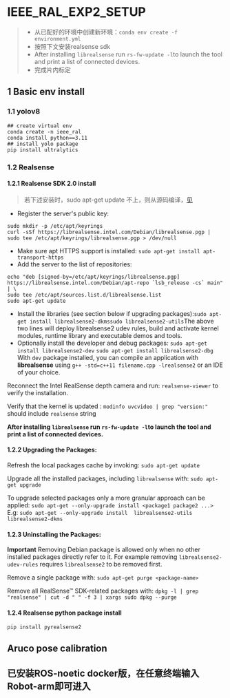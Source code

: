 # IEEE_RAL_EXP2_SETUP

> - 从已配好的环境中创建新环境：`conda env create -f environment.yml`
> - 按照下文安装realsense sdk
> - After installing `librealsense` run `rs-fw-update -l`to launch the tool and print a list of connected devices.
> - 完成片内标定

## 1 Basic env install

### 1.1 yolov8

```
## create virtual env
conda create -n ieee_ral
conda install python==3.11
## install yolo package
pip install ultralytics
```

### 1.2 Realsense

#### 1.2.1 Realsense SDK 2.0 install

> 若下述安装时，sudo apt-get update 不上，则从源码编译，[见](https://github.com/IntelRealSense/librealsense/blob/master/doc/installation.md)

- Register the server's public key:

```
sudo mkdir -p /etc/apt/keyrings
curl -sSf https://librealsense.intel.com/Debian/librealsense.pgp | sudo tee /etc/apt/keyrings/librealsense.pgp > /dev/null
```

- Make sure apt HTTPS support is installed:
  `sudo apt-get install apt-transport-https`
- Add the server to the list of repositories:

```
echo "deb [signed-by=/etc/apt/keyrings/librealsense.pgp] https://librealsense.intel.com/Debian/apt-repo `lsb_release -cs` main" | \
sudo tee /etc/apt/sources.list.d/librealsense.list
sudo apt-get update
```

- Install the libraries (see section below if upgrading packages):`sudo apt-get install librealsense2-dkmssudo librealsense2-utils`The above two lines will deploy librealsense2 udev rules, build and activate kernel modules, runtime library and executable demos and tools.
- Optionally install the developer and debug packages:
  `sudo apt-get install librealsense2-dev`
  `sudo apt-get install librealsense2-dbg`
  With `dev` package installed, you can compile an application with **librealsense** using `g++ -std=c++11 filename.cpp -lrealsense2` or an IDE of your choice.

Reconnect the Intel RealSense depth camera and run: `realsense-viewer` to verify the installation.

Verify that the kernel is updated :
`modinfo uvcvideo | grep "version:"` should include `realsense` string

**After installing `librealsense` run `rs-fw-update -l`to launch the tool and print a list of connected devices.**

#### 1.2.2 Upgrading the Packages:

Refresh the local packages cache by invoking:
  `sudo apt-get update`

Upgrade all the installed packages, including `librealsense` with:
  `sudo apt-get upgrade`

To upgrade selected packages only a more granular approach can be applied:
  `sudo apt-get --only-upgrade install <package1 package2 ...>`
  E.g:
  `sudo apt-get --only-upgrade install  librealsense2-utils librealsense2-dkms`

#### **1.2.3 Uninstalling the Packages:**

**Important** Removing Debian package is allowed only when no other installed packages directly refer to it. For example removing `librealsense2-udev-rules` requires `librealsense2` to be removed first.

Remove a single package with:
  `sudo apt-get purge <package-name>`

Remove all RealSense™ SDK-related packages with:
  `dpkg -l | grep "realsense" | cut -d " " -f 3 | xargs sudo dpkg --purge`

#### 1.2.4 Realsense python package install

`pip install pyrealsense2`

## Aruco pose calibration


## 已安装ROS-noetic docker版，在任意终端输入Robot-arm即可进入
